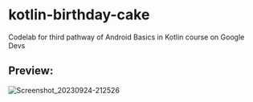 # kotlin-birthday-cake
 Codelab for third pathway of Android Basics in Kotlin course on Google Devs

## Preview:
![Screenshot_20230924-212526](https://github.com/ricky-ultimate/kotlin-birthday-card/assets/84411143/c745883d-6c0c-45cd-8cdf-b1b8967c533d)
